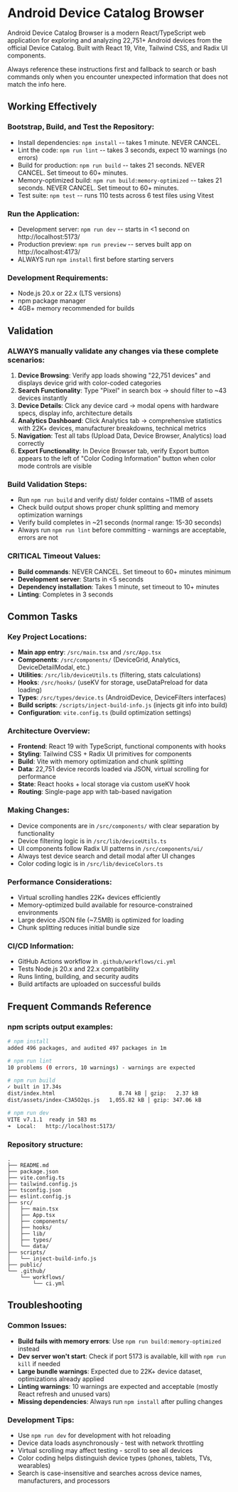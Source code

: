 # Android Device Catalog Browser

Android Device Catalog Browser is a modern React/TypeScript web application for exploring and analyzing 22,751+ Android devices from the official Device Catalog. Built with React 19, Vite, Tailwind CSS, and Radix UI components.

Always reference these instructions first and fallback to search or bash commands only when you encounter unexpected information that does not match the info here.

## Working Effectively

### Bootstrap, Build, and Test the Repository:
- Install dependencies: `npm install` -- takes 1 minute. NEVER CANCEL.
- Lint the code: `npm run lint` -- takes 3 seconds, expect 10 warnings (no errors)
- Build for production: `npm run build` -- takes 21 seconds. NEVER CANCEL. Set timeout to 60+ minutes.
- Memory-optimized build: `npm run build:memory-optimized` -- takes 21 seconds. NEVER CANCEL. Set timeout to 60+ minutes.
- Test suite: `npm test` -- runs 110 tests across 6 test files using Vitest

### Run the Application:
- Development server: `npm run dev` -- starts in <1 second on http://localhost:5173/
- Production preview: `npm run preview` -- serves built app on http://localhost:4173/
- ALWAYS run `npm install` first before starting servers

### Development Requirements:
- Node.js 20.x or 22.x (LTS versions)
- npm package manager
- 4GB+ memory recommended for builds

## Validation

### ALWAYS manually validate any changes via these complete scenarios:
1. **Device Browsing**: Verify app loads showing "22,751 devices" and displays device grid with color-coded categories
2. **Search Functionality**: Type "Pixel" in search box → should filter to ~43 devices instantly
3. **Device Details**: Click any device card → modal opens with hardware specs, display info, architecture details
4. **Analytics Dashboard**: Click Analytics tab → comprehensive statistics with 22K+ devices, manufacturer breakdowns, technical metrics
5. **Navigation**: Test all tabs (Upload Data, Device Browser, Analytics) load correctly
6. **Export Functionality**: In Device Browser tab, verify Export button appears to the left of "Color Coding Information" button when color mode controls are visible

### Build Validation Steps:
- Run `npm run build` and verify dist/ folder contains ~11MB of assets
- Check build output shows proper chunk splitting and memory optimization warnings
- Verify build completes in ~21 seconds (normal range: 15-30 seconds)
- Always run `npm run lint` before committing - warnings are acceptable, errors are not

### CRITICAL Timeout Values:
- **Build commands**: NEVER CANCEL. Set timeout to 60+ minutes minimum
- **Development server**: Starts in <5 seconds
- **Dependency installation**: Takes 1 minute, set timeout to 10+ minutes
- **Linting**: Completes in 3 seconds

## Common Tasks

### Key Project Locations:
- **Main app entry**: `/src/main.tsx` and `/src/App.tsx`
- **Components**: `/src/components/` (DeviceGrid, Analytics, DeviceDetailModal, etc.)
- **Utilities**: `/src/lib/deviceUtils.ts` (filtering, stats calculations)
- **Hooks**: `/src/hooks/` (useKV for storage, useDataPreload for data loading)
- **Types**: `/src/types/device.ts` (AndroidDevice, DeviceFilters interfaces)
- **Build scripts**: `/scripts/inject-build-info.js` (injects git info into build)
- **Configuration**: `vite.config.ts` (build optimization settings)

### Architecture Overview:
- **Frontend**: React 19 with TypeScript, functional components with hooks
- **Styling**: Tailwind CSS + Radix UI primitives for components
- **Build**: Vite with memory optimization and chunk splitting
- **Data**: 22,751 device records loaded via JSON, virtual scrolling for performance
- **State**: React hooks + local storage via custom useKV hook
- **Routing**: Single-page app with tab-based navigation

### Making Changes:
- Device components are in `/src/components/` with clear separation by functionality
- Device filtering logic is in `/src/lib/deviceUtils.ts`
- UI components follow Radix UI patterns in `/src/components/ui/`
- Always test device search and detail modal after UI changes
- Color coding logic is in `/src/lib/deviceColors.ts`

### Performance Considerations:
- Virtual scrolling handles 22K+ devices efficiently
- Memory-optimized build available for resource-constrained environments
- Large device JSON file (~7.5MB) is optimized for loading
- Chunk splitting reduces initial bundle size

### CI/CD Information:
- GitHub Actions workflow in `.github/workflows/ci.yml`
- Tests Node.js 20.x and 22.x compatibility
- Runs linting, building, and security audits
- Build artifacts are uploaded on successful builds

## Frequent Commands Reference

### npm scripts output examples:
```bash
# npm install
added 496 packages, and audited 497 packages in 1m

# npm run lint  
10 problems (0 errors, 10 warnings) - warnings are expected

# npm run build
✓ built in 17.34s
dist/index.html                    8.74 kB │ gzip:   2.37 kB
dist/assets/index-C3A5O2qs.js   1,055.82 kB │ gzip: 347.06 kB

# npm run dev
VITE v7.1.1  ready in 583 ms
➜  Local:   http://localhost:5173/
```

### Repository structure:
```
.
├── README.md
├── package.json
├── vite.config.ts
├── tailwind.config.js
├── tsconfig.json
├── eslint.config.js
├── src/
│   ├── main.tsx
│   ├── App.tsx
│   ├── components/
│   ├── hooks/
│   ├── lib/
│   ├── types/
│   └── data/
├── scripts/
│   └── inject-build-info.js
├── public/
└── .github/
    └── workflows/
        └── ci.yml
```

## Troubleshooting

### Common Issues:
- **Build fails with memory errors**: Use `npm run build:memory-optimized` instead
- **Dev server won't start**: Check if port 5173 is available, kill with `npm run kill` if needed
- **Large bundle warnings**: Expected due to 22K+ device dataset, optimizations already applied
- **Linting warnings**: 10 warnings are expected and acceptable (mostly React refresh and unused vars)
- **Missing dependencies**: Always run `npm install` after pulling changes

### Development Tips:
- Use `npm run dev` for development with hot reloading
- Device data loads asynchronously - test with network throttling
- Virtual scrolling may affect testing - scroll to see all devices
- Color coding helps distinguish device types (phones, tablets, TVs, wearables)
- Search is case-insensitive and searches across device names, manufacturers, and processors
